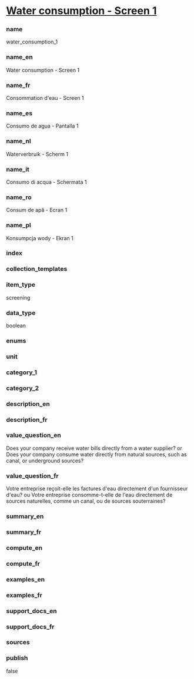 
# [Water consumption - Screen 1](#water_consumption_1)

### name

water_consumption_1

### name_en

Water consumption - Screen 1

### name_fr

Consommation d'eau - Screen 1

### name_es

Consumo de agua - Pantalla 1

### name_nl

Waterverbruik - Scherm 1

### name_it

Consumo di acqua - Schermata 1

### name_ro

Consum de apă - Ecran 1

### name_pl

Konsumpcja wody - Ekran 1

### index


### collection_templates


### item_type

screening

### data_type

boolean

### enums


### unit


### category_1


### category_2


### description_en


### description_fr


### value_question_en

Does your company receive water bills directly from a water supplier?
or
Does your company consume water directly from natural sources, such as canal, or underground sources?

### value_question_fr

Votre entreprise reçoit-elle les factures d'eau directement d'un fournisseur d'eau?
ou
Votre entreprise consomme-t-elle de l'eau directement de sources naturelles, comme un canal, ou de sources souterraines?

### summary_en


### summary_fr


### compute_en


### compute_fr


### examples_en


### examples_fr


### support_docs_en


### support_docs_fr


### sources


### publish

false
